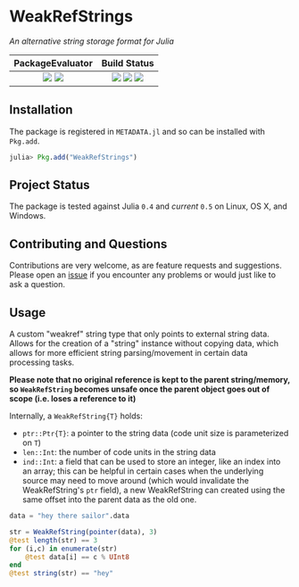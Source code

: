 
# WeakRefStrings

*An alternative string storage format for Julia*

| **PackageEvaluator**                                            | **Build Status**                                                                                |
|:---------------------------------------------------------------:|:-----------------------------------------------------------------------------------------------:|
| [![][pkg-0.4-img]][pkg-0.4-url] [![][pkg-0.5-img]][pkg-0.5-url] | [![][travis-img]][travis-url] [![][appveyor-img]][appveyor-url] [![][codecov-img]][codecov-url] |


## Installation

The package is registered in `METADATA.jl` and so can be installed with `Pkg.add`.

```julia
julia> Pkg.add("WeakRefStrings")
```

## Project Status

The package is tested against Julia `0.4` and *current* `0.5` on Linux, OS X, and Windows.

## Contributing and Questions

Contributions are very welcome, as are feature requests and suggestions. Please open an
[issue][issues-url] if you encounter any problems or would just like to ask a question.

[travis-img]: https://travis-ci.org/quinnj/WeakRefStrings.jl.svg?branch=master
[travis-url]: https://travis-ci.org/quinnj/WeakRefStrings.jl

[appveyor-img]: https://ci.appveyor.com/api/projects/status/h227adt6ovd1u3sx/branch/master?svg=true
[appveyor-url]: https://ci.appveyor.com/project/quinnj/documenter-jl/branch/master

[codecov-img]: https://codecov.io/gh/quinnj/WeakRefStrings.jl/branch/master/graph/badge.svg
[codecov-url]: https://codecov.io/gh/quinnj/WeakRefStrings.jl

[issues-url]: https://github.com/quinnj/WeakRefStrings.jl/issues

[pkg-0.4-img]: http://pkg.julialang.org/badges/WeakRefStrings_0.4.svg
[pkg-0.4-url]: http://pkg.julialang.org/?pkg=WeakRefStrings
[pkg-0.5-img]: http://pkg.julialang.org/badges/WeakRefStrings_0.5.svg
[pkg-0.5-url]: http://pkg.julialang.org/?pkg=WeakRefStrings

## Usage
A custom "weakref" string type that only points to external string data.
Allows for the creation of a "string" instance without copying data,
which allows for more efficient string parsing/movement in certain data processing tasks.

**Please note that no original reference is kept to the parent string/memory, so `WeakRefString` becomes unsafe
once the parent object goes out of scope (i.e. loses a reference to it)**

Internally, a `WeakRefString{T}` holds:

  * `ptr::Ptr{T}`: a pointer to the string data (code unit size is parameterized on `T`)
  * `len::Int`: the number of code units in the string data
  * `ind::Int`: a field that can be used to store an integer, like an index into an array; this can be helpful
                in certain cases when the underlying source may need to move around (which would invalidate
                the WeakRefString's `ptr` field), a new WeakRefString can created using the same offset into
                the parent data as the old one.


```julia
data = "hey there sailor".data

str = WeakRefString(pointer(data), 3)
@test length(str) == 3
for (i,c) in enumerate(str)
    @test data[i] == c % UInt8
end
@test string(str) == "hey"
```

